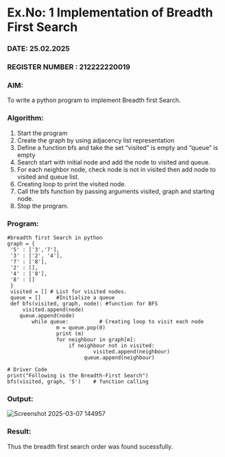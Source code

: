 # Ex.No: 1  Implementation of Breadth First Search 
### DATE: 25.02.2025                                                                           
### REGISTER NUMBER : 212222220019
### AIM: 
To write a python program to implement Breadth first Search. 
### Algorithm:
1. Start the program
2. Create the graph by using adjacency list representation
3. Define a function bfs and take the set “visited” is empty and “queue” is empty
4. Search start with initial node and add the node to visited and queue.
5. For each neighbor node, check node is not in visited then add node to visited and queue list.
6.  Creating loop to print the visited node.
7.   Call the bfs function by passing arguments visited, graph and starting node.
8.   Stop the program.
### Program:
```
#breadth first Search in python 
graph = {
 '5' : ['3','7'],
 '3' : ['2', '4'],
 '7' : ['8'],
 '2' : [],
 '4' : ['8'],
 '8' : []
 }
 visited = [] # List for visited nodes.
 queue = []     #Initialize a queue
 def bfs(visited, graph, node): #function for BFS
 	 visited.append(node)
  	queue.append(node)
  		while queue:          # Creating loop to visit each node
    			m = queue.pop(0) 
    			print (m) 
    			for neighbour in graph[m]:
      				if neighbour not in visited:
        					visited.append(neighbour)
       					 queue.append(neighbour)

# Driver Code
print("Following is the Breadth-First Search")
bfs(visited, graph, '5')    # function calling

```
### Output:
![Screenshot 2025-03-07 144957](https://github.com/user-attachments/assets/84f66983-ba83-4678-afd6-fe2e1244d0b3)



### Result:
Thus the breadth first search order was found sucessfully.
